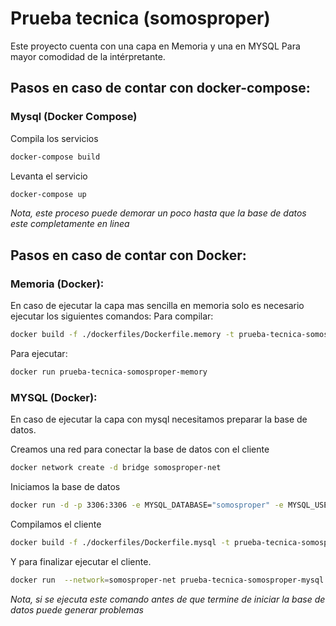 # Prueba tecnica (somosproper)

Este proyecto cuenta con una capa en Memoria y una en MYSQL Para mayor comodidad de la intérpretante.

## Pasos en caso de contar con docker-compose:

### Mysql (Docker Compose)

Compila los servicios

```bash
docker-compose build
```

Levanta el servicio

```bash
docker-compose up
```

_Nota, este proceso puede demorar un poco hasta que la base de datos este completamente en linea_

## Pasos en caso de contar con Docker:

### Memoria (Docker):

En caso de ejecutar la capa mas sencilla en memoria solo es necesario ejecutar los siguientes comandos:
Para compilar:

```bash
docker build -f ./dockerfiles/Dockerfile.memory -t prueba-tecnica-somosproper-memory .
```

Para ejecutar:

```bash
docker run prueba-tecnica-somosproper-memory
```

### MYSQL (Docker):

En caso de ejecutar la capa con mysql necesitamos preparar la base de datos.

Creamos una red para conectar la base de datos con el cliente

```bash
docker network create -d bridge somosproper-net
```

Iniciamos la base de datos

```bash
docker run -d -p 3306:3306 -e MYSQL_DATABASE="somosproper" -e MYSQL_USER="somosproper" -e MYSQL_PASSWORD="4f283344-e164-4654-8e7f-f4e6c922134d" -e MYSQL_ROOT_PASSWORD="33062777-4d80-49fb-9d44-1b9de7439404" --name mysql-db --network=somosproper-net -v migrations/init.sql:/docker-entrypoint-initdb.d/1.sql mysql
```

Compilamos el cliente

```bash
docker build -f ./dockerfiles/Dockerfile.mysql -t prueba-tecnica-somosproper-mysql .
```

Y para finalizar ejecutar el cliente.

```bash
docker run  --network=somosproper-net prueba-tecnica-somosproper-mysql
```

_Nota, si se ejecuta este comando antes de que termine de iniciar la base de datos puede generar problemas_
